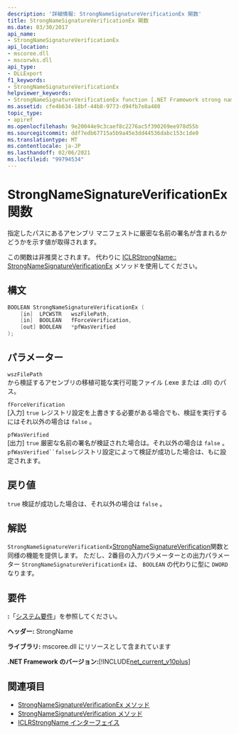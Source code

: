 ```yaml
---
description: '詳細情報: StrongNameSignatureVerificationEx 関数'
title: StrongNameSignatureVerificationEx 関数
ms.date: 03/30/2017
api_name:
- StrongNameSignatureVerificationEx
api_location:
- mscoree.dll
- mscorwks.dll
api_type:
- DLLExport
f1_keywords:
- StrongNameSignatureVerificationEx
helpviewer_keywords:
- StrongNameSignatureVerificationEx function [.NET Framework strong naming]
ms.assetid: cfe4b634-18bf-44b8-9773-d94fb7e8a480
topic_type:
- apiref
ms.openlocfilehash: 9e20044e9c3caef8c2276ac5f390269ee978d55b
ms.sourcegitcommit: ddf7edb67715a5b9a45e3dd44536dabc153c1de0
ms.translationtype: MT
ms.contentlocale: ja-JP
ms.lasthandoff: 02/06/2021
ms.locfileid: "99794534"
---
```

# <a name="strongnamesignatureverificationex-function"></a>StrongNameSignatureVerificationEx 関数

指定したパスにあるアセンブリ マニフェストに厳密な名前の署名が含まれるかどうかを示す値が取得されます。  
  
 この関数は非推奨とされます。 代わりに [ICLRStrongName:: StrongNameSignatureVerificationEx](../hosting/iclrstrongname-strongnamesignatureverificationex-method.md) メソッドを使用してください。  
  
## <a name="syntax"></a>構文  
  
```cpp  
BOOLEAN StrongNameSignatureVerificationEx (  
    [in]  LPCWSTR   wszFilePath,  
    [in]  BOOLEAN   fForceVerification,  
    [out] BOOLEAN   *pfWasVerified  
);  
```  
  
## <a name="parameters"></a>パラメーター  

 `wszFilePath`  
 から検証するアセンブリの移植可能な実行可能ファイル (.exe または .dll) のパス。  
  
 `fForceVerification`  
 [入力] `true` レジストリ設定を上書きする必要がある場合でも、検証を実行するにはそれ以外の場合は `false` 。  
  
 `pfWasVerified`  
 [出力] `true` 厳密な名前の署名が検証された場合は。それ以外の場合は `false` 。 `pfWasVerified``false`レジストリ設定によって検証が成功した場合は、もに設定されます。  
  
## <a name="return-value"></a>戻り値  

 `true` 検証が成功した場合は、それ以外の場合は `false` 。  
  
## <a name="remarks"></a>解説  

 `StrongNameSignatureVerificationEx`[StrongNameSignatureVerification](strongnamesignatureverification-function.md)関数と同様の機能を提供します。 ただし、2番目の入力パラメーターとの出力パラメーター `StrongNameSignatureVerificationEx` は、 `BOOLEAN` の代わりに型に `DWORD` なります。  
  
## <a name="requirements"></a>要件  

 **:**「[システム要件](../../get-started/system-requirements.md)」を参照してください。  
  
 **ヘッダー:** StrongName  
  
 **ライブラリ:** mscoree.dll にリソースとして含まれています  
  
 **.NET Framework のバージョン:**[!INCLUDE[net_current_v10plus](../../../../includes/net-current-v10plus-md.md)]  
  
## <a name="see-also"></a>関連項目

- [StrongNameSignatureVerificationEx メソッド](../hosting/iclrstrongname-strongnamesignatureverificationex-method.md)
- [StrongNameSignatureVerification メソッド](../hosting/iclrstrongname-strongnamesignatureverification-method.md)
- [ICLRStrongName インターフェイス](../hosting/iclrstrongname-interface.md)
